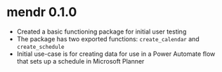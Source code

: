 # mendr 0.1.0

* Created a basic functioning package for initial user testing
* The package has two exported functions: `create_calendar` and `create_schedule`
* Initial use-case is for creating data for use in a Power Automate flow that
sets up a schedule in Microsoft Planner
